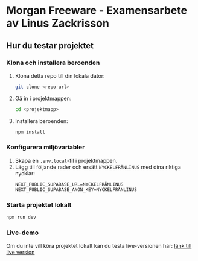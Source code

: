 # Morgan Freeware - Examensarbete av Linus Zackrisson

## Hur du testar projektet

### Klona och installera beroenden

1. Klona detta repo till din lokala dator:
   ```sh
   git clone <repo-url>
   ```
2. Gå in i projektmappen:
   ```sh
   cd <projektmapp>
   ```
3. Installera beroenden:
   ```sh
   npm install
   ```

### Konfigurera miljövariabler

1. Skapa en `.env.local`-fil i projektmappen.
2. Lägg till följande rader och ersätt `NYCKELFRÅNLINUS` med dina riktiga nycklar:
   ```env
   NEXT_PUBLIC_SUPABASE_URL=NYCKELFRÅNLINUS
   NEXT_PUBLIC_SUPABASE_ANON_KEY=NYCKELFRÅNLINUS
   ```

### Starta projektet lokalt

```sh
npm run dev
```

### Live-demo

Om du inte vill köra projektet lokalt kan du testa live-versionen här:
[länk till live version](#)
